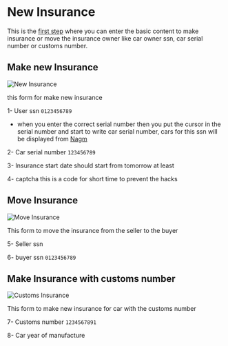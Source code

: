 # New Insurance

This is the [first step](https://rakeez.com.sa/) where you can enter the basic content to make insurance or move the insurance owner like car owner ssn, car serial number or customs number.

## Make new Insurance

![New Insurance](/rakeez-docs/images/steps/step1-1.png)

this form for make new insurance

1- User ssn `0123456789`

- when you enter the correct serial number then you put the cursor in the serial number and start to write car serial number, cars for this ssn will be displayed from [Nagm](https://www.najm.sa/)

2- Car serial number `123456789`

3- Insurance start date should start from tomorrow at least

4- captcha this is a code for short time to prevent the hacks

## Move Insurance

![Move Insurance](/rakeez-docs/images/steps/step1-2.png)

This form to move the insurance from the seller to the buyer

5- Seller ssn

6- buyer ssn `0123456789`

## Make Insurance with customs number

![Customs Insurance](/rakeez-docs/images/steps/step1-3.png)

This form to make new insurance for car with the customs number

7- Customs number `1234567891`

8- Car year of manufacture
